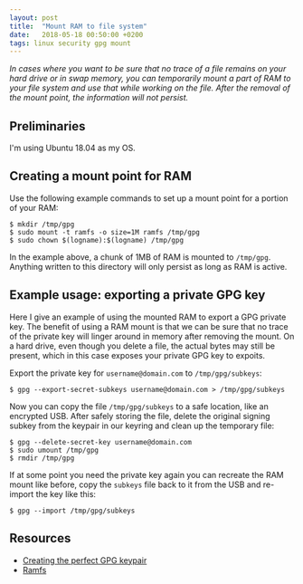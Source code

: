 ```yaml
---
layout: post
title:  "Mount RAM to file system"
date:   2018-05-18 00:50:00 +0200
tags: linux security gpg mount
---
```

*In cases where you want to be sure that no trace of a file remains on your hard drive or in swap memory, you can temporarily mount a part of RAM to your file system and use that while working on the file. After the removal of the mount point, the information will not persist.*

## Preliminaries
I'm using Ubuntu 18.04 as my OS.

## Creating a mount point for RAM
Use the following example commands to set up a mount point for a portion of your RAM:
```console
$ mkdir /tmp/gpg
$ sudo mount -t ramfs -o size=1M ramfs /tmp/gpg
$ sudo chown $(logname):$(logname) /tmp/gpg
```

In the example above, a chunk of 1MB of RAM is mounted to `/tmp/gpg`. Anything written to this directory will only persist as long as RAM is active.

## Example usage: exporting a private GPG key
Here I give an example of using the mounted RAM to export a GPG private key. The benefit of using a RAM mount is that we can be sure that no trace of the private key will linger around in memory after removing the mount. On a hard drive, even though you delete a file, the actual bytes may still be present, which in this case exposes your private GPG key to expoits.

Export the private key for `username@domain.com` to `/tmp/gpg/subkeys`:
```console
$ gpg --export-secret-subkeys username@domain.com > /tmp/gpg/subkeys
```

Now you can copy the file `/tmp/gpg/subkeys` to a safe location, like an encrypted USB. After safely storing the file, delete the original signing subkey from the keypair in our keyring and clean up the temporary file:
```console
$ gpg --delete-secret-key username@domain.com
$ sudo umount /tmp/gpg
$ rmdir /tmp/gpg
```

If at some point you need the private key again you can recreate the RAM mount like before, copy the `subkeys` file back to it from the USB and re-import the key like this:
```console
$ gpg --import /tmp/gpg/subkeys
```

## Resources
- [Creating the perfect GPG keypair][alexcabal]
- [Ramfs][debian]

[alexcabal]: https://alexcabal.com/creating-the-perfect-gpg-keypair/
[debian]: https://wiki.debian.org/ramfs
